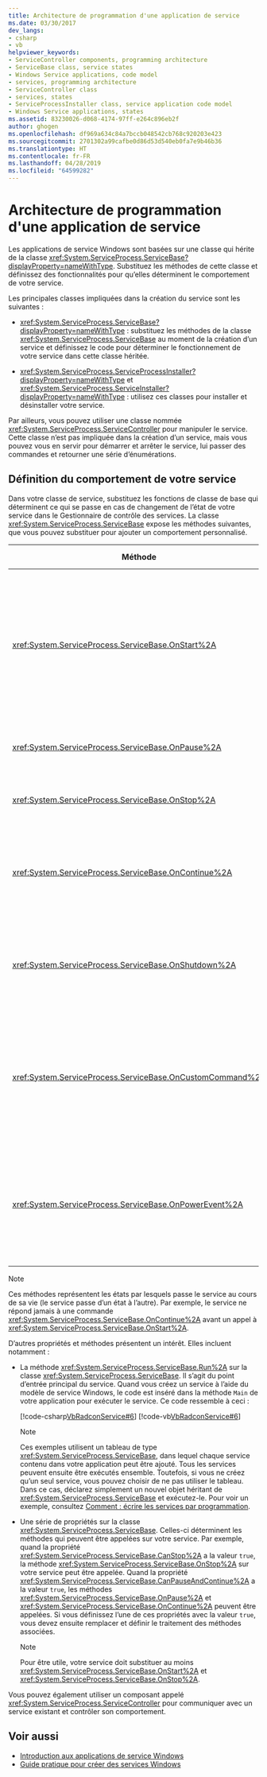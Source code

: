 ```yaml
---
title: Architecture de programmation d'une application de service
ms.date: 03/30/2017
dev_langs:
- csharp
- vb
helpviewer_keywords:
- ServiceController components, programming architecture
- ServiceBase class, service states
- Windows Service applications, code model
- services, programming architecture
- ServiceController class
- services, states
- ServiceProcessInstaller class, service application code model
- Windows Service applications, states
ms.assetid: 83230026-d068-4174-97ff-e264c896eb2f
author: ghogen
ms.openlocfilehash: df969a634c84a7bccb048542cb768c920203e423
ms.sourcegitcommit: 2701302a99cafbe0d86d53d540eb0fa7e9b46b36
ms.translationtype: HT
ms.contentlocale: fr-FR
ms.lasthandoff: 04/28/2019
ms.locfileid: "64599282"
---
```

# <a name="service-application-programming-architecture"></a>Architecture de programmation d'une application de service
Les applications de service Windows sont basées sur une classe qui hérite de la classe <xref:System.ServiceProcess.ServiceBase?displayProperty=nameWithType>. Substituez les méthodes de cette classe et définissez des fonctionnalités pour qu’elles déterminent le comportement de votre service.  
  
 Les principales classes impliquées dans la création du service sont les suivantes :  
  
- <xref:System.ServiceProcess.ServiceBase?displayProperty=nameWithType> : substituez les méthodes de la classe <xref:System.ServiceProcess.ServiceBase> au moment de la création d’un service et définissez le code pour déterminer le fonctionnement de votre service dans cette classe héritée.  
  
- <xref:System.ServiceProcess.ServiceProcessInstaller?displayProperty=nameWithType> et <xref:System.ServiceProcess.ServiceInstaller?displayProperty=nameWithType> : utilisez ces classes pour installer et désinstaller votre service.  
  
 Par ailleurs, vous pouvez utiliser une classe nommée <xref:System.ServiceProcess.ServiceController> pour manipuler le service. Cette classe n’est pas impliquée dans la création d’un service, mais vous pouvez vous en servir pour démarrer et arrêter le service, lui passer des commandes et retourner une série d’énumérations.  
  
## <a name="defining-your-services-behavior"></a>Définition du comportement de votre service  
 Dans votre classe de service, substituez les fonctions de classe de base qui déterminent ce qui se passe en cas de changement de l’état de votre service dans le Gestionnaire de contrôle des services. La classe <xref:System.ServiceProcess.ServiceBase> expose les méthodes suivantes, que vous pouvez substituer pour ajouter un comportement personnalisé.  
  
|Méthode|Substituer pour|  
|------------|-----------------|  
|<xref:System.ServiceProcess.ServiceBase.OnStart%2A>|Indiquer les actions à effectuer quand votre service commence à s’exécuter. Vous devez écrire du code dans cette procédure pour que votre service effectue des tâches utiles.|  
|<xref:System.ServiceProcess.ServiceBase.OnPause%2A>|Indiquer ce qui doit se passer quand votre service est suspendu.|  
|<xref:System.ServiceProcess.ServiceBase.OnStop%2A>|Indiquer ce qui doit se passer quand votre service arrête de s’exécuter.|  
|<xref:System.ServiceProcess.ServiceBase.OnContinue%2A>|Indiquer ce qui doit se passer quand votre service revient à son fonctionnement normal après avoir été suspendu.|  
|<xref:System.ServiceProcess.ServiceBase.OnShutdown%2A>|Indiquer ce qui doit se passer juste avant l’arrêt de votre système si votre service est en cours d’exécution à ce moment-là.|  
|<xref:System.ServiceProcess.ServiceBase.OnCustomCommand%2A>|Indiquer ce qui doit se passer quand votre service reçoit une commande personnalisée. Pour plus d’informations sur les commandes personnalisées, consultez MSDN Online.|  
|<xref:System.ServiceProcess.ServiceBase.OnPowerEvent%2A>|Indiquer comment le service doit répondre à la suite d’un événement de gestion de l’alimentation (batterie faible, opération suspendue, etc.).|  
  
> [!NOTE]
>  Ces méthodes représentent les états par lesquels passe le service au cours de sa vie (le service passe d’un état à l’autre). Par exemple, le service ne répond jamais à une commande <xref:System.ServiceProcess.ServiceBase.OnContinue%2A> avant un appel à <xref:System.ServiceProcess.ServiceBase.OnStart%2A>.  
  
 D’autres propriétés et méthodes présentent un intérêt. Elles incluent notamment :  
  
- La méthode <xref:System.ServiceProcess.ServiceBase.Run%2A> sur la classe <xref:System.ServiceProcess.ServiceBase>. Il s’agit du point d’entrée principal du service. Quand vous créez un service à l’aide du modèle de service Windows, le code est inséré dans la méthode `Main` de votre application pour exécuter le service. Ce code ressemble à ceci :  
  
     [!code-csharp[VbRadconService#6](../../../samples/snippets/csharp/VS_Snippets_VBCSharp/VbRadconService/CS/MyNewService.cs#6)]
     [!code-vb[VbRadconService#6](../../../samples/snippets/visualbasic/VS_Snippets_VBCSharp/VbRadconService/VB/MyNewService.vb#6)]  
  
    > [!NOTE]
    >  Ces exemples utilisent un tableau de type <xref:System.ServiceProcess.ServiceBase>, dans lequel chaque service contenu dans votre application peut être ajouté. Tous les services peuvent ensuite être exécutés ensemble. Toutefois, si vous ne créez qu’un seul service, vous pouvez choisir de ne pas utiliser le tableau. Dans ce cas, déclarez simplement un nouvel objet héritant de <xref:System.ServiceProcess.ServiceBase> et exécutez-le. Pour voir un exemple, consultez [Comment : écrire les services par programmation](../../../docs/framework/windows-services/how-to-write-services-programmatically.md).  
  
- Une série de propriétés sur la classe <xref:System.ServiceProcess.ServiceBase>. Celles-ci déterminent les méthodes qui peuvent être appelées sur votre service. Par exemple, quand la propriété <xref:System.ServiceProcess.ServiceBase.CanStop%2A> a la valeur `true`, la méthode <xref:System.ServiceProcess.ServiceBase.OnStop%2A> sur votre service peut être appelée. Quand la propriété <xref:System.ServiceProcess.ServiceBase.CanPauseAndContinue%2A> a la valeur `true`, les méthodes <xref:System.ServiceProcess.ServiceBase.OnPause%2A> et <xref:System.ServiceProcess.ServiceBase.OnContinue%2A> peuvent être appelées. Si vous définissez l’une de ces propriétés avec la valeur `true`, vous devez ensuite remplacer et définir le traitement des méthodes associées.  
  
    > [!NOTE]
    >  Pour être utile, votre service doit substituer au moins <xref:System.ServiceProcess.ServiceBase.OnStart%2A> et <xref:System.ServiceProcess.ServiceBase.OnStop%2A>.  
  
 Vous pouvez également utiliser un composant appelé <xref:System.ServiceProcess.ServiceController> pour communiquer avec un service existant et contrôler son comportement.  
  
## <a name="see-also"></a>Voir aussi

- [Introduction aux applications de service Windows](../../../docs/framework/windows-services/introduction-to-windows-service-applications.md)
- [Guide pratique pour créer des services Windows](../../../docs/framework/windows-services/how-to-create-windows-services.md)
